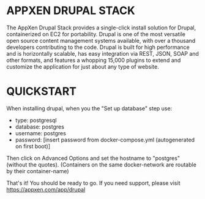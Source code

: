 # APPXEN DRUPAL STACK

The AppXen Drupal Stack provides a single-click install solution for Drupal, containerized on EC2 for portability. Drupal is one of the most versatile open source content management systems available, with over a thousand developers contributing to the code. Drupal is built for high performance and is horizontally scalable, has easy integration via REST, JSON, SOAP and other formats, and features a whopping 15,000 plugins to extend and customize the application for just about any type of website.

# QUICKSTART

When installing drupal, when you the "Set up database" step use:

 - type: postgresql
 - database: postgres
 - username: postgres
 - password: [insert password from docker-compose.yml (autogenerated on first boot)]

Then click on Advanced Options and set the hostname to "postgres" (without the quotes).
(Containers on the same docker-network are routable by their container-name)

That's it! You should be ready to go. If you need support, please visit https://appxen.com/app/drupal
